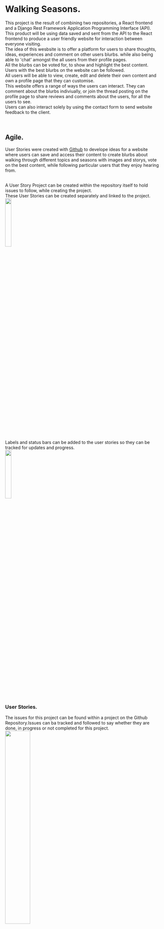 # Walking Seasons.
This project is the result of combining two repositories, a React frontend and a Django Rest Framework Application Programming Interface (API).<br>
This product will be using data saved and sent from the API to the React frontend to produce a user friendly website for interaction between everyone visiting.<br>
The idea of this wesbsite is to offer a platform for users to share thoughts, ideas, experiences and comment on other users blurbs. while also being able to 'chat' amongst the all users from their profile pages.<br>
All the blurbs can be voted for, to show and highlight the best content.<br>
Users with the best blurbs on the website can be followed.<br>
All users will be able to view, create, edit and delete their own content and own a profile page that they can customise.<br>
This website offers a range of ways the users can interact. They can comment about the blurbs indiviually, or join the thread posting on the profile page to share reviews and comments about the users, for all the users to see.<br>
Users can also interact solely by using the contact form to send website feedback to the client.<br>

<br>

## Agile.
User Stories were created with [Github](https://github.com/) to develope ideas for a website where users can save and access their content to create blurbs about walking through different topics and seasons with images and storys, vote on the best content, while following particular users that they enjoy hearing from.<br>
<br>

A User Story Project can be created within the repository itself to hold issues to follow, while creating the project.<br>
These User Stories can be created separately and linked to the project.<br>
<img src="frontend/src/assets/images/readme-images-frontend/GithubAGgile.png" width=20% height=20%><br>
Labels and status bars can be added to the user stories so they can be tracked for updates and progress.<br>
<img src="frontend/src/assets/images/readme-images-frontend/GitHubUSAgile.png" width=20% height=20%><br>
<br>

### User Stories.

The issues for this project can be found within a project on the Github Repository.Issues can ba tracked and followed to say whether they are done, in progress or not completed for this project.<br>
<img src="frontend/src/assets/images/readme-images-frontend/UserStory.png" width=40%>

The issues created before the repositories were combined are within the repository Project contected to the api_5 workspace. This is the workspace with both frontend and backend.
<hr>

<br>

# Design.

## Colour Scheme.

The scheme for the website uses an array of colours to portait the vibrancy of these colours in all the different seasons avaliable to us. The grey scale background gives the website a more 'modern feel' with bursts of colour highlighting different areas.<br>

When moving from page to page, pops of colour help to show the user an icon or link they maybe hovering over, aswell as helping to highlight the current page the user is browsing.<br>

<img src="frontend/src/assets/images/readme-images-frontend/P5colors.png" height=5% width=5%><br>

For [CCS](https://www.w3schools.com/Css/) in this product, Bootstrap styles are integrated in [React](https://react.dev/) functionality to help with design and custom css module styles are added separately.<br>


## Typography.

The text styles used are from [Google Fonts](https://fonts.google.com/), they are installed by a link in the <em>'Head'</em> of the <em>'index.html'</em> page.<br>
Donegal One - This font held the colour grey very well. It looked agreeable in different grey scale tones and remained professional against the more elaborate Google Font of Delicious Handrawn.<br>
Sans Serif - Used for clear business standard text and is very readable. Placed incase a user finds the [Google Fonts](https://fonts.google.com/) chosen, not to work on their platform.<br>
Delicious Handrawn - The name of the font sounded appealing to use to help emphaise text describing blurbs and content. It is also used at different points on the website to just add contrast to the Donegal One font.<br>
<br>

## Icons.

[Font Awesome](https://fontawesome.com/) was used for icons throughout this project. They help portait different style faces including big grins for the Home page, encouraging winks for the sign up page and editing icons for content a logged in user can modify. A dropdown menu icon is used to portait the collapse navigation bar on small devices too.
<br>

[Back to the top](#walking-seasons)

<hr>

## Coding Diagrams.

Diagrams can help to find routes within the code to link models and access different parts of one model while making connections to and from different objects.<br>
<img src="frontend/src/assets/images/readme-images-frontend/diagram2.jpg" width=20% height=20%><br>
<br>

[DBeaver](https://dbeaver.io/) was a Databae tool suggested for crafting better diagrams using model data from the ElephantSQL Database, however due to skill level I could not implement this without in causing 'connection' errors within my coding work environment and therefore it was not included.<br>

<hr>

<br>

# Features.

### Profile.
User can create a profile, add an Avatar image, edit and delete content and view other user's profiles. The ability to edit profiles is targeted at each individual user. Users will not be able to ammend other profiles.<br>
<br>
Having their own profile helps them sort out their own blurbs and keep track of their following counts.

### Blurbs.

Blurbs can be created to hold titles, images and content about the picture in the blurb.<br>
Adding a visual image is always more appealing to the eye.<br>
Blurbs are talking points that users may want to share with others.

The website will have the ability for the user to use a search bar to look for particular content or get shown a no result image, inwhich they can try again.<br>
<br>
A user can add a new blurb while adding a title and content to an image.<br>
<img src="frontend/src/assets/images/readme-images-frontend/NewBlurb.png" width=20% height=20%><br>
Each blurb shows the user who posted the blurb, date it was posted, image, title, content, whether it has been voted for and if any comments have been created about it. Clicking on the image itself takes you to the blurbs own page which lists the comments underneath.<br>
<img src="frontend/src/assets/images/readme-images-frontend/Newsfeedview.png" width=20% height=20%><br>

### Home page.

The home page list all the content being posted in a contined scorll. From the home page you can leave a vote, navigate to the blurb itself by clicking the image or click the comment bubble to leave a comment. You can click the users name to navigate to their profile.<br>

The search bar can be used to search for a user name or a title of a post.<br>

### News Feed.

All blurbs for a User they have followed appear here. They can be removed from this page too by unfollowing them.<br>

### Comments.

Everybody likes a discussion board, so a comment section has been created for users to make a comment, edit their own comments or delete a comment about a particular blurb. Users can not delete or edit other users comments.<br>

If the user is logged in, users will be able to post a comment. If not logged in, the 'typing' comments section will not appear.<br>
<img src="frontend/src/assets/images/readme-images-frontend/comments.png" width=20% height=20%>
<br>
Users will be able to successfully send and store their data from the React Frontend to the API. Here is an exmaple comment created in React and stored within the API.<br>
<img src="frontend/src/assets/images/readme-images-frontend/APICommentPost.png " width=20% height=20%>
<br>
The user can click on either the image or the comment speech bubble to leave a comment.<br>
From a desired comment, the user can navigate to the profile of the owner who posted the comment, by clicking the Avatar picture next to the users name in their comment section.<br>

### Voting.

Users can vote for their favourite pictures. The most popular images and content will be filtered out and revealed for the user to access more easily. They can view their 'My Votes' section to the see the content they have liked so far.<br>
Voting can occur when a user is logged in and they will not be able to vote for their own blurbs. This helps to keep the voting, fair.<br>
Votes are collected within a counting field and can be created, viewed and deleted.<br>

Fix towards the end of the project if time contraints allow to be able to vote either on the main home and followed feed pages, also when visiting each individual post.<br>

<img src="frontend/src/assets/images/readme-images-frontend/VoteCommentCount.png" width=20% height=20%><br>
<br>

### Followers.

Users can follow and unfollow other users. The users they follow will appear within the 'newsfeed' navigation page.<br>
Popular profiles are shown and easily accessed for the user.<br>
When visiting their own profile, the user will be able to see how many other user follow them. Also, they will be able to see the users that they like and are following.<br>
Users can 'follow' and 'unfollow' simply by clicking the toggle button.<br>
<img src="frontend/src/assets/images/readme-images-frontend/follow.png" width=30%>
<br>

### Contact Us.

A form is avaliable for users to sent feedback which is sent to the backend for administraion use. This can offer the user a way of sharing positive thoughts sharing worries when using the website, content thaa is not suitable or even trolling problems from other users. The feedback will get sent back with their Username included.<br> 
<img src="frontend/src/assets/images/readme-images-frontend/contactform.png" width=30%>
<br>

### Review Thread.

People will be able to leave a running thread between all Users who are logged in. This increases user experience by being able to send reviews or just 'chat' about their profiles or the Users themselves. 
This engages all the Users to see each others reviews so noone is left out and it does not have to be related to any blurbs. Threads are related to all people using the website.<br>
This can only be viewed and used on the profile pages Users have.<br>

The user will be able to see when the last thread took place so they can join in the chat or see that the thread is, for example, 1 hour, 2hour or 1 day old as the date and time fields are set in the review users model to show more accurate times.
A chat might have occured, if the users in the ongoing thread are in another country, it would state the last thread review was 12 hours ago or 2 days ago.<br>

If a User has written a comment in this thread, there is a contact page to send feedback to the backend admin. Here anything said in this thread about other users can be deleted by the administration, protecting users from abusive reviews being left.<br>

<br>

## Administration in Django Rest Framework API

All the content for blurbs, votes, comments, followers and profile are accessable within the admin panel for manipulation whether that is to create and post from the admin panel itself or delete, view or edit some of the information.<br>

## No results.

When there are no results in a search, a picture or a message will be displayed to the user.<br>
The user can use the search bar to try and find particular blurb pieces or keywords.<br>
<br>
<img src="frontend/src/assets/images/readme-images-frontend/Noresultspage.png" width=30% height=30%><br>
<br>

Other messages that are displayed to the user for direction, include a message about whether they can vote or follow a user or if they have to log in first.<br>
This is also the case for leaving comments. Both votes and comments are specific to each indiviual blurb and a count for each blurb, for votes and comments, are counted and shown to the user.<br>
The green thumb in this image shows the 'upvote' as positive, for that blurb.<br>
When removing a vote or comment you may have to go away from the page and come back to see the No results message if, no more votes or comments are avaliable.<br>
<img src="frontend/src/assets/images/readme-images-frontend/VoteCommentCount.png" width=30% height=30%><br>
<br>

### Page Not Found.

A custom Page Not Found page has been added to the project to encourage users away from wrong url input and navigation.<br>
A link is provided for them to navigate away from the page not found zone.<br>
This could be changed to navigate them back to the home page, log in or log out pages.<br>

<img src="frontend/src/assets/images/readme-images-frontend/PageNotFound.png" width=30% height=30%><br>

<br>

### Upload Content.

The user will have an image displayed to them when first creating a blurb.<br>
A [React](https://react.dev/) Spinner will be shown to the user while a page or search is loading, making the page a better user experience.<br>
<img src="frontend/src/assets/images/readme-images-frontend/Spinner.png" width=30% height=30%><br>


### Drop down menu.

The [React](https://react.dev/) component Dropdown, has been used to display a menu for the user to edit and delete their own posts. This will be visable when the image itself it clicked and directed to the blurbs page.<br>

### Popular section.

User will be able to see the most popular users.<br>
Users will have access to a search bar, they can browse the blurbs to get something from a key word or phrase. They can also search for other users by inputting their username into the search bat.<br>

Due to skill and time constraints of the project the final popular section was not fully developed. For future features, a display of the most UpVoted blurbs from other users would also be access here.<br>

### Navigation Bar.

A [React](https://react.dev/) Navigation bar has been used which makes access to each element of the site simpler and more obvious. Using [React](https://react.dev/), a toggle menu function is created for smaller screens to have a drop down menu which collapses and expands open on use mouse click, such as clicking on a link in the menu.<br>
Adjusted, so the menu collapses by itself for better user experience, otherwise they would have to reclick the toggle menu button to close the expanded menu.<br>
A mouse click event Hook has been used to improve this function.<br>
Previously, the menu would stay expanded and cover some of the content underneath before user clicked again.<br>
This image shows the expanded navigation menu view.<br>
<img src="frontend/src/assets/images/readme-images-frontend/Expandedmenu1.png" height=20% width=20%>

<br>

<hr>

<br>

## Future Features.

Due to time constraints, errors faced and skill, this section has been written to hightlight some future features that the site could have benefitted from.<br>

Features can be added to greatly improve this website.<br>
A setTimeOut() function can be added to the search bar to slow the website response to keys presses. This would set a delay in which the searched items would appear, rather than flicking and sending the data request after each key stroke.<br>
<br>

It was noted that the votes count increases by one when the post is first created and your taken to the blurb page. It does change to 0 and 'not count' as a vote on the main Home page.<br>
This would need correcting at a later data. The vote count and comment count is CORRECT when showing all of the blurbs, but on navigation to a single blurb, the counts are not correct. Due to time constraints, this could not be corrected but it is a noted issue for this project.<br> 
To vote, it is best to make a click response from the main page when viewing all blurbs to ensure the counts are correct. A blurb context, to improve the code overall for data on the votes and comments count, was attempted but due to skill and errors, it could not be completed at this stage which is a shame.<br>


User experience could benefit from having different fields when it came to votes. This could of included up voting, down voting or even loving a particular blurb. This would mean greatly developing the votes counted fields or even having a separate aspect within an API model to get these results.<br>

Users being able to share content is a good platform, but they would have had a much better experience if that platform could include clips and videos such as movie trailers or an own video.<br>

A drop down menu for the user to select a category when submitting a blurb should of been implemented. This category would of offered a separate selection of fields to choose from for the user to filter out the posts. They would have been Spring, Summer, Autumn and Winter. This would of given the user at extra individual touch to the blurbs they could post and filter out by. For example, they could filter out and look at all the blurbs relating to 'Winter' category. Or they could have posted blurbs and selected a category for that blurb to be a 'Spring' time blurb. This would have given the user another filtering option then most votes and most followers.<br>

A rating system could be added to the thread on each profile.<br>
It was attempted with [React Simple Star Rating](https://www.npmjs.com/package/react-simple-star-rating/v/2.1.0), however it was not suited to the version control this project was under and could not be implemented.<br>

## Implementing ideas into a business scenerio.

Ideas and concepted used on this website can be upgraded and implemented in different scenarios.<br>

This offers a slight social platform as users can interact with other people in a reviews thread on their profiles, rather than having to go through their blurb comments.<br>

The down vote, up vote or love vote could help a business to identify what 'hot topics' users are enjoying, helping them filter out content for a website. This also gives the user, an appreciation of that particular website if they think it has an individual feel.<br>

On top of votes and comments, giving the user an option to share the blurbs they enjoy with friends and family would help spread the websites popularity. They could be shared by email or on 'WhatsApp'.<br>

The idea for a user thread came from being part of a 'Task Force' on games. All the users can have a running thread that other members of the 'Task Force' can see and also review or add to.<br>
<br>

User reviews could toggle open, and then be closed again from a button to take up less 'full time' space on the profile page.<br>

<hr>

<br>


# Intialise REACT project.

No student template has been added to this project due to conflicting information with the [React](https://react.dev/) Application. A workspace for coding was created in [Github](https://github.com/) and opened into the coding enviroment, [Gitpod](https://www.gitpod.io/).<br>
App.js page holds alot of the routes dor which data to display.<br>

To initilise  the [React](https://react.dev/) Application the command in the terminal used was : **npm install** for a [Javascript Package Manager](https://www.npmjs.com/)<br> This installs all the files neeeded for a [React](https://react.dev/) Application start point.<br>

Depending on version that works a version may have ot be used. In this case extra code needed entering to ensure the project would run.<br>
CLI input enter enter time the workspace was run in a browser:<br>
- **nvm install 16.18.0**
- **nvm use 16.18.0**
- THEN **npm start** can be entered.<br>
  REPEAT EACH TIME WHEN RUNNING SERVER.<br>
Once the API and the [React](https://react.dev/) project repositories were combined, the node version module (nvm) input, had to be entered within the frontend current directory. CLI input to navigate here: **cd frontend**<br>
A proxy error (see errors in [Testing](testing.md)), would show untill I entered, in a separate terminal for api_5 main directory, CLI input: **python manage.py runserver**<br>
Both of these combined, would run my developemental project in the URL. See 'combining projects' for further details.<br> [Combining project](#combining-react-project-and-drf-api)
<br>
Set up installations in 'project_5'.<br>
-  Enter into CLI: <br>
    -  **pip install django** ( pip3 install 'django<4>' - used here as prefered for Long Term Support (LTS)').<br>
    These two below are the same for the React frontend repository.
    -  **pip install django-cloudinary-storage**
    -  **pip install Pillow**
    <br>


- Create **env.py** file for production state to save variables to not be pushed to [Github](https://github.com/).<br>
**Final Image for all secret files connected into workspace.**<br>

<hr>

[Back to the top](#walking-seasons)

<hr>


# React
Using [React Bootstrap](https://react-bootstrap.github.io/) removes the dependancy on bootstrap.js and jQuery.<br> 
<br>
Due to the development stage of [React Bootstrap](https://react-bootstrap.github.io/), early versions maybe used.<br>
CLI input for installation is:<br>
- **npm install react-bootstrap@1.6.3 bootstrap@4.6.0**<br>
<br>
CSS link can be found in the documentation. Labeled 'Bootstrap Link' in index.html file.<br>
Each component from [React Bootstrap](https://react-bootstrap.github.io/) needs importing on each page it is used, for example: **'import Button from react-bootstrap/Button';**<br>
<br>
Best practise for each CSS file is to have a module.css file for each component. Example: NavBar.module.css for the NavBar component. They are applied by using the {styles.className} syntax.<br>
<br>

## React Router Library.

[React Router](https://reactrouter.com/en/main )handles routing for URL's to render different pages within the webpage.<br>
CLI input for installation - **npm install react-router-dom@5.3.0**
The library controls what the user sees depending on what is returned in the HTML.<br>
<br>
Routes to switch need to be added to the Index.js file including App.js.<br>
<img src="frontend/src/assets/images/readme-images-frontend/routechaning.png" width=30% height=30%><br>
Paths for switching betweeen pages are added to the App.j file.<br>
<img src="frontend/src/assets/images/readme-images-frontend/routeappjs.png" width=20% height=20%><br>
<br>

### React Navigation.
[React NavBar](https://react-bootstrap.github.io/docs/components/navbar) helps install a layout for a standard navigation bar where users can more around the website and the navigation bar remains to every page.<br>
<img src="frontend/src/assets/images/readme-images-frontend/navbar.png" width=30% height=30%><br>
A dropdown menu displays for smaller screens.<br>
<br>
<img src="frontend/src/assets/images/readme-images-frontend/navbardrop.png" width=30% height=30%><br>
Wrap 'App' conponent inside <Router> on App.js page.
<br>

## React components.

## Axios Library.

Used to tell this [React](https://react.dev/) App to send request to the API. Enables they to communicate for better data transfer and changes.<br>
Using [Axios](https://axios-http.com/) also enabled combining workspaces between [React](https://react.dev/) frontend and API backend.<br>
CLI input - **npm install axios**

## INFINTE SCROLL LIBARY<br>

**npm install react-infinite-scroll-component** <br>

### Infinite Scroll.

The Infinite Scroll component can be used from [React](https://react.dev/) so owners can continue scrolling while new content loads automatically. Pagination is set to show 10 blurbs per page but with infinite scroll set, the user can keep scrolling while new content loads.<br>
This is hard to demonstrate in a picture, but after 10+ blurbs are created the [React](https://react.dev/) component will function.<br>
<br>
Installing input for CLI: **npm install react-infinite-scroll-component**
This was installed in the terminal in the [React](https://react.dev/) frontend codespace - /workspace/api_5/frontend.<br>
<br>
The 'next' element was set in the API to hold a URL to the next page, aswell as previous. This is used in the props for infinite scroll to access this feature.<br>
<img src="frontend/src/assets/images/readme-images-frontend/next1.png" width=20% height=20%><br>
<br>
Issues were faced within development mode using this component due to Gitpod error. It would continue to display the spinner prop with loading the next page fo the API.<br> 
The correct results will be shown in production of the project with continued scrolling.<br>

<img src="frontend/src/assets/images/readme-images-frontend/InfinitescrollError.png" width=30% height=30%><br>
<br>

Noted topic within slack community here: https://app.slack.com/client/T0L30B202/search <br>

### React Bootstrap Form
<br>

[React Bootstrap Form](https://react-bootstrap-v4.netlify.app/components/forms/)<br>
Other Bootstrap items have been use throughout the project. Within the Form section alone, React Bootstrap classes called Images, Column, Row and Button have been used.<br>
[React](https://react.dev/) provides a boilerplate for individual coding to be added. This exmaple includes boilerplate and some starting code to transform it.<br>
<img src="frontend/src/assets/images/readme-images-frontend/ReactExample.png" width=30% height=30%>
<br>

### Context Hooks Refactoring

In [React](https://react.dev/) Frontend, context hooks were created to lessen coding in certain files sush as App.js. This helped refactor and organise code when developing.
A new folder was created to separate out code.<br>
<img src="frontend/src/assets/images/readme-images-frontend/CreateContextFolder.png" width=10% height=10%><br>
<br>
Code for each context are placed in a separte .js file. Now returned in context file.<br>
<img src="frontend/src/assets/images/readme-images-frontend/ContextHook1.png" width=10% height=10%><br>
<br>
Decreases code in App.js <br>
<img src="frontend/src/assets/images/readme-images-frontend/ContextHooktidyApp.png" width=10% height=10%><br>
<br>
Provider wraps App function for App.js in Provider.<br>
<img src="frontend/src/assets/images/readme-images-frontend/ContextHookprovideset.png" width=10% height=10%><br>
<br>
Context hooks set to fulfil their duties stated in the comments.<br>
<img src="frontend/src/assets/images/readme-images-frontend/contexthookNavBadLogInForm.png" width=10% height=10%><br>

<hr>

[Back to the top](#walking-seasons)

<hr>

# CRUD.

CRUD stands for Create, Read, Undo and Delete. This is four interactions the developer or the user can have with a website on either the frontend or the backend.<br>
[Django Signal](https://code.djangoproject.com/wiki/Signals) can be used for creating, retrieving, viewing and deleting data within the backend API.<br>
<br>
For [React](https://react.dev/) Frontend, CRUD is also implemented for users to safely create blurbs without others being able to delete their content. If the owner wishes to update, edit or delete they can do so on their own content via the EDIT and DELETE links.<br>
<img src="frontend/src/assets/images/readme-images-frontend/EditDelete.png" width=10% height=10%><br>
<br>

Deleting and creating a vote can be done by the owner, if they dont own the blurb. Users will also be able to create a 'follow' and delete the 'follow' request to 'follow and unfollow' particular users. Again, this will be controled by the user being logged in as a particular user.<br>
<br>

Editing and deleting fields are accessed via dropdown menu when clicking on the 'edit icon'. This image displays a user 'twofishes' being logged out and in. The icon is only avaliable when the user is logged in, for their own comment fields.<br>
<img src="frontend/src/assets/images/readme-images-frontend/editfieldcomment.png" width=10% height=10%><br>

# Django Rest Framework for an application programming interface (API).

Install [Django Rest Framework](https://www.django-rest-framework.org/).<br>
- CLI input - **pip install djangorestframework**<br>
- Add to INSTALLED_APPS as - **'rest_framework',** (with comma).<br>
- APIviews used for extra functionality for receiving instances, handling errors and adding context to Response objects and instances.

One workspace holds the API developed, for use with connection to Project 5, for backend storage for user interface requests.<br>
This is built to hold models, serializers, views and urls to display content using [React](https://react.dev/) for the frontend of the project named, Project 5.<br>
This project contains storage and responses for HTTP requests, JSON Web Tokens for authentication, permission and to tell user input apart from other user input.<br>
The Django Rest Framework replaces the use of many HTML pages and displays the information requests using the [React](https://react.dev/) Frontend project, Project 5.<br>
<br>
Authentication for each user can be checked and monitored, for example, only a user of a certain profile can edit their information fields.<br>
In this example the owner of the profile is revealed as True and the user not logged in, is viewed as false.<br>
This can be built up, to access user information and their pertaining objects for manipulation depending on authenication criteria.<br>
<img src="assets/images/readme-images/AuthTF.png" width=40% height=40%><br>

<hr>

<br>


## Serializers.
Data needs to be deserialized and serialized for the API to VIEW, GET, PUT, UPDATE and POST details from the models in views using serializers from the Rest Framework.<br>
<img src="assets/images/readme-images/JSON select.png" width=50% height=50%><br>
As Applications are developed and models created, more serializers will be used to create JSON files for data manipulation when sending and receiving from the backend, to the frontend of the website.<br>
<img src="assets/images/readme-images/JSON view.png" width=50% height=50%><br>

<br>


### Intialise API project.

Install [Django](https://www.djangoproject.com/) and intialise project in current directory of workspace using dot notation, **'.'** .<br>
Each application within the project is added further down.<br>
-  Enter into CLI: <br>
    -  **pip install django** ( pip3 install 'django<4>' - used here as prefered for Long Term Support (LTS)').
    -  **django-admin startproject name_here .** 'name_here' = 'api_5' for this project.<br>
    <img src="assets/images/readme-images/startproject.png" width=50% height=50%>
    -  **pip install django-cloudinary-storage**
    -  **pip install Pillow**
    <br>

-  Set up Cloudinary installations in 'api_5' **settings.py** under INSTALLED_APPS. See image.<br>
<img src="assets/images/readme-images/Cloudinary.png" width=50% height=50%>

- Create **env.py** file for production state to save variables to not be pushed to [Github](https://github.com/).<br>
**Final Image for all secret files connected into workspace.**<br>
    - Entry for Cloudinary in **settings.py**.<br>
    <img src="assets/images/readme-images/setcloud.png" width=50% height=50%><br>
<br>
API repository was built separatley to the [React](https://react.dev/) frontend, then combined at a later date to help reduce issues such as CORS errors.
<hr>
This will need to be rebuilt during production to 

[Heroku](https://dashboard.heroku.com/login).<br>

[Back to the top](#walking-seasons)

<hr>


### Create Applications in API.

These steps can be repeated for more than one application. For example, new models, views and serializers can be added. Aswell as models can be registered to be used for administraion purposes.<br>
The application example in this API, can be repeated to create 'profiles', 'votes', 'followers' and 'blurbs'.<br>
- Create new application within the directory.<br>
    - Enter into the CLI: 
        - **python manage.py startapp profiles**
    - Add to INSTALLED_APPS like shown **'profiles',**<br>
      Don't forget the comma at the end.<br>

- At the top of **models.py** inside **profiles app** import Django User Model to reference it in our custom models.<br>
  Using '**from django.contrib.auth.models import User**'  <br>
 - [Django Signal](https://code.djangoproject.com/wiki/Signals) is used to listen for events occuring in the models, that trigger a piece of code, method or function to run.<br>
Imported into **profiles** app into **models.py**. <br>
- **from django.db.models.signals import post_save.**
(This would be adapated at a later date to use Django generics.)

- Import model created into **profiles** **admin.py**. Creates link to Django admin panel for Admin manipulation.
    - **from .models import Profile**
<br>

[Django](https://www.djangoproject.com/) is used to create url paths.<br>
<img src="assets/images/readme-images/urls.png" width=30% height=30%><br>
This method was repeated to create other applications within the workspace.<br>
<hr>

[Back to the top](#walking-seasons)

<hr>


## Access Admin panel
Create superuser, input for CLI:<br>
**python manage.py createsuperuser**<br>
Enter a Username and a Password. Skip email for easier option.<br>
A main user can be used to access this panel and other members can be added to it with different sercuity levels.<br>


### Authenication.
Authenication is important so a user will have the ability to view, create, edit and delete their own blurbs and comments.<br>
Using authenication of a user, only the logged in user can remove their vote that they have created.<br>
<br>
To further user experience, ease for authenication situations, 

[Django Rest Auth](https://pypi.org/project/dj-rest-auth/) can installed.<br>

CLI Input - **pip3 install dj-rest-auth==2.1.9** <br> (2.1.9 not necessary in input if different version preferred.) <br>
Followed by adding it to INSTALLED_APP in settings.py.<br>


[JSON web tokens](https://jwt.io/) (JWT) securely transmit data between and server as JSON objects. JWT are stored on the client side and they can be refered to as 'stateless'.<br>
Using Django's built in authenication module relies on Sessions for data storage. User experience can be improved with use of these sercuity measure which can deal with access and refresh tokens.<br>
<br>

Raw JSON data can be manipulated for a better user experience. Within the administraion panel, to update items such as the Profile Application, a more user frendly approach can be used by setting the serializer class on a view, [Django Rest Framework](https://www.django-rest-framework.org/) sets it out in a form format automatically.<br>
<br>
The Bad Request can be shown here as a method to catch and raise errors.<br>
<img src="assets/images/readme-images/RawJSON.png" width=20% height=20%><br>
Status is OK and the input fields look much better for user and clients to input data.<br>
<img src="assets/images/readme-images/Jsonform.png" width=20% height=20%><br>

[Simple JWT](https://pypi.org/project/djangorestframework-simplejwt/) tokens will be used in production and for development, sessions is used.<br>

INSTALL CLI COMMAND<br>
**pip install djangorestframework-simplejwt**<br>
<br>


### Set timestamp.

As token refresh was making uneccessary requests for unauthorised users when starting application interaction, adjustments were made so extra requests did not activate. The npm used was [jwt decode]() to store a local time stamp in the users brower for refresh tokens. Before making an attempt to refresh access tokens, code input would check the timestamp exists. This would also be removed after expiring.<br>
**npm install jwt-decode**<br>
<img src="frontend/src/assets/images/readme-images-frontend/setToken.png" width=10% height=10%><br>
<br>

### Register
If a user would like to register [Django REST Auth](https://www.django-rest-framework.org/api-guide/authentication/) offers a standard registration process to install. <br>
CLI input - **pip install 'dj-rest-auth[with_social]'**<br>
Full information for the process can be accessed here: https://pypi.org/project/dj-rest-auth/ <br>
<br>
Use of the [Django Rest Authentication](https://pypi.org/project/dj-rest-auth/) library enable handling of registraion, login, logout, user and token refresh.<br>
Credited from Code Institute is a map of dj-rest-auth endpoints for an API.<br>
<img src="assets/images/readme-images/djrestauth.jpg" width=20% height=20%><br>

<br>

<hr>

[Back to the top](#walking-seasons)

<hr>


# Technologies.

Content includes a range of technologies to create the frontend and back end portions of this project to help the function and to improve the development, aesthetics, functionality and compatability.<br>
<br>
Some installations are necessary and more can be added to improve the website service and usefulness.


## Github and Gitpod.

A workspace for coding was created in [Github](https://github.com/) and opened into the coding enviroment, [Gitpod](https://www.gitpod.io/).
[Github](https://github.com/) offers a platform and cloud-based service for software development and allows management and storage for code.
[Gitpod](https://www.gitpod.io/) is open source developer platform ready for coding. Adding, commiting and pushing new work can be completed from the Command Line Interface [CLI](https://www.freecodecamp.org/news/how-to-use-the-cli-beginner-guide/), aswell as installing new packages, libraries, frameworks or programmes with pre-written code that can introduce into a new project to improve it.<br>

**git add . ( . to add all, or speicify)<br>
git commit -m "message"<br>
git push<br>**


## Starting Installations.

Steps to take for Starting a [Django Rest Framework](https://www.django-rest-framework.org/) based [API](https://www.ibm.com/topics/api).<br>


### Django.

[Django](https://www.djangoproject.com/) is installed as the Python based web development framework.<br>
[Django Signal](https://code.djangoproject.com/wiki/Signals) is used for profile creation. This includes the retrieval (create) and update (edit) operations for CRUD (create, read, undo or edit and delete).



### Cloudinary.

Connect Django to [Cloudinary](https://cloudinary.com/) for storage and delivery of media such as images.
 - **pip install django-cloudinary-storage**


### Pillow.

This [Pillow](https://python-pillow.org/) library adds capabilities to process images. **'P' in Pillow needs to be a capital when installing**.

-  **pip install Pillow**


<hr>

[Back to the top](#walking-seasons)

<hr>


### RUN SERVER 

CLI input -- **python3 manage.py runserver**<br>
(IF URL NOT ALLOWED - ADD URL TO ALLOWED_HOSTS in settings.py).<br>
<br>


### NON-COMMITED FILE

A file called **env.py** should be created to hold environments for safely developing new websites.<br>
It should be entered into the .gitignore file to avoid being commited.<br>
This does involve saving a snippet of it incase the coding environment is closed and returned to at a later date, and a new environment is created. **The env.py is not saved**.<br>

<hr>

## REQUIRED FILE.
### Requirements.txt file.

A file was created within the project to hold all the necessary input for these installed libaries in the project - **requirements.txt**.<br>
<img src="assets/images/readme-images/Reqtxt.png" width=50% height=50%><br>

File required for Heroku use:

- Requirements.txt for local deploymemt. <br>

<br>

- Redirect to requirement.txt to store the files when installation is successfull.

- Either CLI input to be used:
    - **pip3 freeze --local > requirements.txt**.<br>
    - **pip freeze > requirements.txt**<br>

<br>

### Procfile
Procfile. (Capital **P** needed.)<br>
<img src="frontend/src/assets/images/readme-images-frontend/Procfile.png" width=10% height=10%>

A mechanism for declaring what commands are run by the application’s dynos on the platform, [Heroku](https://dashboard.heroku.com/login).
[Procfile](https://devcenter.heroku.com/articles/procfile) information.<br>


### POSTGRESQL LIBARY - ELEPHANTSQL.

[ElephantSql](https://www.elephantsql.com/) hosted the Database for storing data to be used within a cloud.

CLI input - **pip3 install dj_database_url==0.5.0 psycopg2**.<br>
Import dj_database_url into settings.py file.
See Deployment for further deployment details relating to this.<br>
<br>
Create a new instance in the appropriate region and then copy the URL to use in config vars in setting for 

[Heroku](https://dashboard.heroku.com/login) deployment. <br>
<br>

<hr>


### MIGRATE CHANGES

Migrate changes are needed for each new App or change to the App.<br>
This includes new models or again, any changes too.<br>
They are slightly tempermental with changes, after a migration has occur, so take care.<br>

CLI input - **python3 manage.py migrate** <br>


#### Check which migrations are to be made.

**python3 manage.py makemigrations --dry-run**<br>


#### To make the migrations shown.

**python3 manage.py makemigrations**<br>


#### To show any migrations that need to be done in a list, for indentification.

**python3 manage.py showmigrations**<br>

#### To complete the migration.

**python3 manage.py migrate**<br>

<img src="assets/images/readme-images/makeandmigrate.png" width=30% height=30%><br>

[ElephantSql](https://www.elephantsql.com/) databade offered a method to reset the database, when issues arose with migrations, during development but, Tutor Support via [Code Institute](https://codeinstitute.net/) was sort after for this due to further errors that can be caused. This method may not be suitable when working with a team without consultation.<br>

<hr>

[Back to the top](#walking-seasons)

<hr>

# Refactoring code

To refactor code, helps lessen the volume of lines of code. Using [Django Generic Views](https://www.django-rest-framework.org/api-guide/generic-views/) is one option that can be imported into the project to improve amount of code needs to GET, POST, PUT and DELELTE objects.<br>
[Django Generic Views](https://www.django-rest-framework.org/api-guide/generic-views/) use LIST, CREATE, RETRIEVE, UPDATE and DESTORY passed into function using options such as 'generics.ListCreateAPIView', 'generics.RetrieveUpdateDestroyAPIView' and 'generics.RetrieveDestroyAPIView'.<br>
Table of notes for Refactoring.<br>
<img src="assets/images/readme-images/notesRf.jpg" width=10% height=10%><br>
Before Refactoring code for the comment section.<br>
<img src="assets/images/readme-images/B4refactor.png" width=10% height=10%><br>
<br>
After Refactoring the code for the comments section using [Django Generic Views](https://www.django-rest-framework.org/api-guide/generic-views/)<br>
<img src="assets/images/readme-images/Afterrefactor.png" width=10% height=10%><br>
<br>


[Django Generic Filtering](https://www.django-rest-framework.org/api-guide/filtering/) is used and offers better organisation of data for the users viewing pleasure in the backend API.<br>
Filtering gets applied into the [queryset](https://docs.djangoproject.com/en/4.2/ref/models/querysets/).<br>
Use of queryset before filters are applied.<br>
<img src="assets/images/readme-images/queryset.png" width=10% height=10%><br>
<br>
After filters are applied. This improves user experience and increases the accuracy of counting votes and followers to use this data on the website.<br>
<img src="assets/images/readme-images/querychange.png" width=10% height=10%><br>
Their fields would need updating in their linked serializer and added the the meta class fields also.<br>
Extras such as ordering and search fields need including.<br>
<br>
Library that applies further filters for specific conditions.<br>
CLI input: **pip install django-filter**<br>
<br>

<hr>

[Back to the top](#walking-seasons)

<hr>

# Combining React project and DRF API.
Steps to take from [Code Institute](https://codeinstitute.net/) CourseWork. This enabled the [React](https://react.dev/) and API projects to be unified.<br>
<img src="assets/images/readme-images/combine1.png" width=30% height=30%><br>
<br>
<img src="assets/images/readme-images/combine2.png" width=30% height=30%><br>
<br>
<img src="assets/images/readme-images/combine3.png" width=30% height=30%><br>
<br>
<img src="assets/images/readme-images/combine4.png" width=30% height=30%><br>
<br>
<img src="assets/images/readme-images/combine5.png" width=30% height=30%><br>
<br>
CLIENT_ORIGIN_DEV needed removing from Config Vars in Heroku.<br>
<img src="assets/images/readme-images/combine6.png" width=30% height=30%><br>
<br>
<img src="assets/images/readme-images/combine7.png" width=30% height=30%><br>
<br>



# Deployment for API.

To deploy this Full Stack project, [Heroku](https://dashboard.heroku.com/), a cloud based platform was used.
Follow the steps for deployment method:<br>
1. If needed, sign in and register to Heroku website first. _Click_ on **New** in the top right corner to create a new application. <br>
<img src="assets/images/readme-images/Heroku.png" width=30% height=30%><br>

2. Add an application name. Follow the rules of what you can enter. Select a region, and _click_ **Create App**.<br>
<img src="assets/images/readme-images/Heroku2.jpeg" width=30% height=30%><br>
3. Next stage will be a few changes on this page below. First, click into **Settings**.<br>
<img src="assets/images/readme-images/Heroku3.3.png.jpeg" width=30% height=30%><br>
4. Once in **Settings**, Config Vars need altering. Remove <em>DISABLE_COLLECTSTAIC</em> on deployment if neceassary.<br>
DATABASE_URL needs adding config vars as key and value as the URL from [ElephantSql](https://www.elephantsql.com/).<br>
DATABASE in settings.py need updating for deployment also too:<br>

**if 'DEV' in os.environ:<br>
    DATABASES = {<br>
        'default': {<br>
            'ENGINE': 'django.db.backends.sqlite3',<br>
            'NAME': BASE_DIR / 'db.sqlite3',<br>
        }<br>
    }<br>
else:<br>
    DATABASES = {<br>
        'default': dj_database_url.parse(os.environ.get("DATABASE_URL"))<br>
    }<br>
    print('connected')**<br>
(CORRECT INDENTATION NEEDED FOR ABOVE CODE)<br>
<br>
**ALSO**<br>
<em>DEBUG</em> in settings.py need to be set to <em>FALSE</em> for deployment.<br>

5. Now _click_ into **Deploy**. This wesbite was connected to **Github**. Which can be selected at the top. The **orange line**, shows the location to connect your repository from **Github** to **Heroku**. _Enter_ the name of the repository you need and connect. This pictures shows the repository already connected via **Github**. _Scroll_ to the bottom of the page to deploy. Select **main branch** and _click_ **Deploy Branch**.<br>
<img src="assets/images/readme-images/Heroku5.5.png.jpeg" width=30% height=30%><br>

6. The website may show as _building_ for a while. Once it has completed, it should look like the images below, with a **view** link. _Click_ here to view your website.<br>
<img src="assets/images/readme-images/Heroku6.png" width=30% height=30%><br>

Additionally needed files for Heroku use:
<ul>

<li>Profile. (Capital **P** needed.)</li>

</ul>
<br>
In preparation for use with [React](https://react.dev/) Frontend, a view extra steps took place including adding root route, pagination to ListViews, providing a default JSON renderer and formtatting for date and time with the API development.<br>
<br>

# Deployment for both applications for Advanced Front End Project.

Guide for deploying both [React](https://react.dev/) frontend and Django API backend using [Whitenoise]() will store static files for the Django Admin panel.<br>

COMMIT ANY CHANGES BEFORE DEPLOYMENT! <br>
**git add .** <br>
**git commit -m "commit message here"** <br>
**git push** <br>

<br>

1. From root directory (main) CLI: **pip3 install whitenoise==6.4.0** (Add to requirements.txt file **pip3 freeze > requirements.txt**)<br>
<br>

2. Create New folder **staticfiles** in main root using CLI: **mkdir staticfiles** <br>
<br>

3. In **settings.py** add <em>'django.contrib.staticfiles',</em> to INSTALLED_APPS <em>above</em> 'cloudinary_storage', to avoid interference.<br>
<br>

4. In **settings.py** in MIDDLEWARE add **'whitenoise.middleware.WhiteNoiseMiddleware',** *below* **.SecurityMiddleware** and *above* **.SessionMiddleware** <br>
<br> 

5. To tell Django and Whitenoise where to look for Reacts *index.html* in final deployment.<br>
   In **settings.py** in TEMPLATES add to DIRS key code add between [],: **os.path.join(BASE_DIR, 'staticfiles', 'build')**<br>
<br> 

6. Tell Django and Whitenoise where to look for admin and [React](https://react.dev/) static files on deployment. In **settings.py** 'static file section'<br>
   Add **STATIC_ROOT = BASE_DIR / 'staticfiles'** <br>
   Add **WHITENOISE_ROOT = BASE_DIR / 'staticfiles' / 'build'**<br>
<br> 

Now, configuring the route allows for [React](https://react.dev/) frontend viewing. Ensure the home page of the [React](https://react.dev/) frontend is shown and not the API.<br>
Redirect 404 errors to [React](https://react.dev/) application using react-route-dom.<br>
API URL's are adjusted to ensure no clashing with [React](https://react.dev/) application's routes by adding **/api_5/**<br>

7. In **urls.py** remove *root_route* from imports. Add **from django.views.generic import TemplateView** at the top.<br>
Then to *urlpatterns* remove *root_route* from the path and replace with **path('', TemplateView.as_view(template_name='index.html')),**<br>
Add 404 handler at the bottom of urlpatterns in urls.py.<br>
<img src="frontend/src/assets/images/readme-images-frontend/handler404.png" width=40% height=30%><br>

8. Add **api/** to all API URLs but NOT home page or admin panel path().<br>
<img src="frontend/src/assets/images/readme-images-frontend/apipath.png" width=40% height=40%><br>
<br> 

9. In **axiosDefault.js** set baseURL to **"/api";** for API requests in [React](https://react.dev/) application.<br>
<br>

10. Collect admin and API staticfiles into the empty staticfiles directory created earlier.<br>
CLI: **python3 manage.py collectstatic**<br>
<img src="frontend/src/assets/images/readme-images-frontend/collectstaticfiles.png" width=40% height=30%><br>

11. IN A SEPARATE TERMINAL *cd* into *frontend* using CLI: **cd frontend** <br>
Should be in '/workspace/api_5/frontend' <br>

<br>

12. Run command to compile and move [React](https://react.dev/) files.<br>
**npm run build && mv build ../staticfiles/.** <br>
<img src="frontend/src/assets/images/readme-images-frontend/Compile.png" width=40% height=30%><br>
<br>

**IMPORTANT NOTE** above command in bullet point 12 will need re-running after any changes to the static files in the project, including to [React](https://react.dev/) code.<br>
*DELETE* existing folder and rebuild. <br>
This Command will delete old folder and replace with new folder, run CLI:<br>

**npm run build && rm -rf ../staticfiles/build && mv build ../staticfiles/.**

13. Create file in root directory called **runtime.txt** <br>
    Add correct version of [Python](https://www.python.org) for [Heroku](https://dashboard.heroku.com/login).<br>
    **python-3.9.16**
<br>
<hr>

**TESTRUN**

<hr>
- Terminate running servers using **CTRL + C**<br>
- In **env.py**, comment out both DEBUG and DEV environment variables.<br>
- Run Django server **python3 manage.py runserver** <br>
- Check Django is serving the React static files by previewing the running application on **port 8000** <br>
<img src="frontend/src/assets/images/readme-images-frontend/8000port.png" width=40% height=30%><br>

COMMIT ANY CHANGES BEFORE DEPLOYMENT!

Within [Heroku](https://dashboard.heroku.com/login) for deployment.
- Log in and access API application. This project **api-5** <br>
- In settings, open Config Vars.<br>
- Set ALLOWED_HOSTS key to combined project url value and *remove trailing slash from the end and http:// from the start*. <br>
- Set a new CLIENT_ORIGIN key to the url value of the combined project *keep the http:// but remove the trailing slash still.*<br>
Config vars before. <br>
<img src="frontend/src/assets/images/readme-images-frontend" width=40% height=30%><br>
Config vars after.<br>
<img src="frontend/src/assets/images/readme-images-frontend" width=40% height=30%><br>
<br>
- Ensure All deployment criteria from the Django REST Framework module were complete too.<br>
This project was connected to 

[Github](https://github.com/) repository. Manually deployed on main branch.<br>
- Test Deployment from **Deploy** tab. 
<hr>

## Heroku Logs

Install to view logs in CLI. <br>
**npm install -g heroku**<br>



### SERVER GUNICORN

To run [Django](https://www.djangoproject.com/) on, for [Heroku](https://dashboard.heroku.com/) devlopment for allowing cross origin resourse sharing.<br>

CLI input - **pip3 install 'django<4' gunicorn**.<br>
CLI input **pip3 install gunicorn django-cors-headers**<br>
<br>
Add to requiremnts.txt file and add to INSTALLED_APPS and MIDDLEWARE in settings.py. <br>

[Back to the top](#walking-seasons)

<hr>


## Clone website.

All installing and requirements for this project have to be completed correctly before a Clone of the website can be created. <br>

To clone the project. I _clicked_ **code** in the respository file. In the dropdown menu, **copy** the link.<br>
Here, on the image below,  the locations are highlighted in **pink**.<br>
![clone]()<br>
Once cloned, **open** an IDE such as **GitBash**, to clone your wesbite. _Type_ **git clone** followed by your copied **URL link**. Hit enter.
![git clone for git bash]()<br>

[Back to the top](#walking-seasons)<br>

<hr>


See [Testing](testing.md) file for full use of technologies used to test this wesbite.<br>

[Back to the top](#walking-seasons)

<hr>


# Credits.

1. [Code Institute](https://codeinstitute.net/) for providing examples of [Django Rest Framework](https://www.djangoproject.com/) API building through [Code Institute](https://codeinstitute.net/) coursework to build backend parts to this project using databases, libaries, API Frameworks, Bootstrap, Django and Django Built-in benefits such as testing, and React for the frontend. This helped when creating my 'Profiles', 'Votes', 'Followers' and 'Blurbs' App's within this API. <br>

2. [Code Institute](https://codeinstitute.net/) for providing a React front end project to build called 'Moments'. Aswell as a Django Rest Framework API.<br>

3. [Stack OverFlow](https://stackoverflow.com/questions/61694370/why-is-alert-not-showing-on-my-react-app) for React Alert not showing.<br>

4. [CORS](https://stackoverflow.com/questions/28046422/django-cors-headers-not-work) error tips.<br>

5. [Stack Overflow](https://stackoverflow.com/questions/11488974/django-create-user-profile-on-user-creation) for checking model creation in API.<br>

6. [Infinite Scroll props](https://stackoverflow.com/questions/69926202/how-can-i-not-pass-children-as-props-instead-nest-children-between-the-opening) were attempted with improvements.<br>


[Back to the top](#walking-seasons)

<hr>


# Awknowledgements.
To the **Tutor Support** team for [Code Institute](https://codeinstitute.net/) for continued support and assitance.<br>
To mentor **Gareth Mc Girr** for continued support and patience while taking part in the course provided by [Code Institute](https://codeinstitute.net/) for a Diploma in Full Stack Software Development.<br>
To the Walkthrough projects of both <em>'Moments'</em> and <em>'DRF-API'</em>, mini projects supplied by [Code Institute](https://codeinstitute.net/) Coursework to produce a React frontend and Django backend project.<br>

<hr>

[Back to the top](#walking-seasons)

<hr>